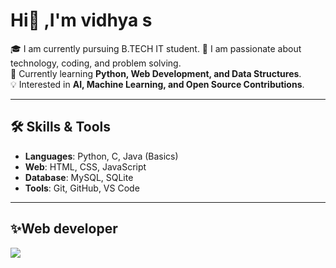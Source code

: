    # Hi👋 ,I'm vidhya s  

🎓  I am currently pursuing B.TECH IT student.
  🚀  I am passionate about technology, coding, and problem solving.  
🌱 Currently learning **Python, Web Development, and Data Structures**.  
💡 Interested in **AI, Machine Learning, and Open Source Contributions**.  

---

## 🛠️ Skills & Tools  
- **Languages**: Python, C, Java (Basics)  
- **Web**: HTML, CSS, JavaScript  
- **Database**: MySQL, SQLite  
- **Tools**: Git, GitHub, VS Code  

---
## ✨Web developer
![](https://static.vecteezy.com/system/resources/thumbnails/019/799/598/small/businessman-hand-touch-with-code-html-and-programming-on-screen-laptop-programmer-development-computer-code-web-design-coding-technology-in-software-digital-software-technology-development-iot-photo.jpg)

<!--
**vidhyas583224205058-sudo/vidhyas583224205058-sudo** is a ✨ _special_ ✨ repository because its `README.md` (this file) appears on your GitHub profile.

Here are some ideas to get you started:

- 🔭 I’m currently working on ...
- 🌱 I’m currently learning ...
- 👯 I’m looking to collaborate on ...
- 🤔 I’m looking for help with ...
- 💬 Ask me about ...
- 📫 How to reach me: ...
- 😄 Pronouns: ...
- ⚡ Fun fact: ...
-->
